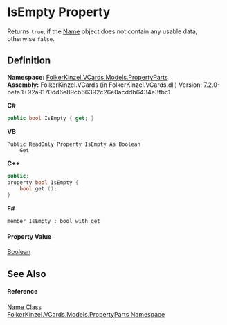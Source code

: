 # IsEmpty Property


Returns `true`, if the <a href="b5f76d71-722a-5b83-d333-167551f7f57c.md">Name</a> object does not contain any usable data, otherwise `false`.



## Definition
**Namespace:** <a href="dbd283d2-4531-056c-7d94-281acad42316.md">FolkerKinzel.VCards.Models.PropertyParts</a>  
**Assembly:** FolkerKinzel.VCards (in FolkerKinzel.VCards.dll) Version: 7.2.0-beta.1+92a9170dd6e89cb66392c26e0acddb6434e3fbc1

**C#**
``` C#
public bool IsEmpty { get; }
```
**VB**
``` VB
Public ReadOnly Property IsEmpty As Boolean
	Get
```
**C++**
``` C++
public:
property bool IsEmpty {
	bool get ();
}
```
**F#**
``` F#
member IsEmpty : bool with get
```



#### Property Value
<a href="https://learn.microsoft.com/dotnet/api/system.boolean" target="_blank" rel="noopener noreferrer">Boolean</a>

## See Also


#### Reference
<a href="b5f76d71-722a-5b83-d333-167551f7f57c.md">Name Class</a>  
<a href="dbd283d2-4531-056c-7d94-281acad42316.md">FolkerKinzel.VCards.Models.PropertyParts Namespace</a>  
